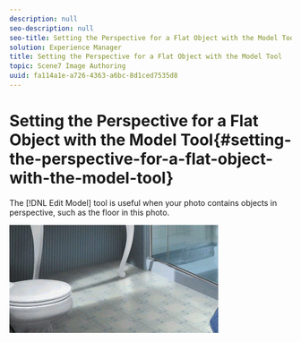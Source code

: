 ```yaml
---
description: null
seo-description: null
seo-title: Setting the Perspective for a Flat Object with the Model Tool
solution: Experience Manager
title: Setting the Perspective for a Flat Object with the Model Tool
topic: Scene7 Image Authoring
uuid: fa114a1e-a726-4363-a6bc-8d1ced7535d8
---
```


# Setting the Perspective for a Flat Object with the Model Tool{#setting-the-perspective-for-a-flat-object-with-the-model-tool}

 The [!DNL Edit Model] tool is useful when your photo contains objects in perspective, such as the floor in this photo.

![](assets/flat-obj.png)

